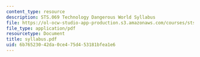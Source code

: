 ```yaml
---
content_type: resource
description: STS.069 Technology Dangerous World Syllabus
file: https://ol-ocw-studio-app-production.s3.amazonaws.com/courses/sts-069-technology-in-a-dangerous-world-fall-2002/6b76523042da0ce475d453181bfea1e6_syllabus.pdf
file_type: application/pdf
resourcetype: Document
title: syllabus.pdf
uid: 6b765230-42da-0ce4-75d4-53181bfea1e6
---
```

